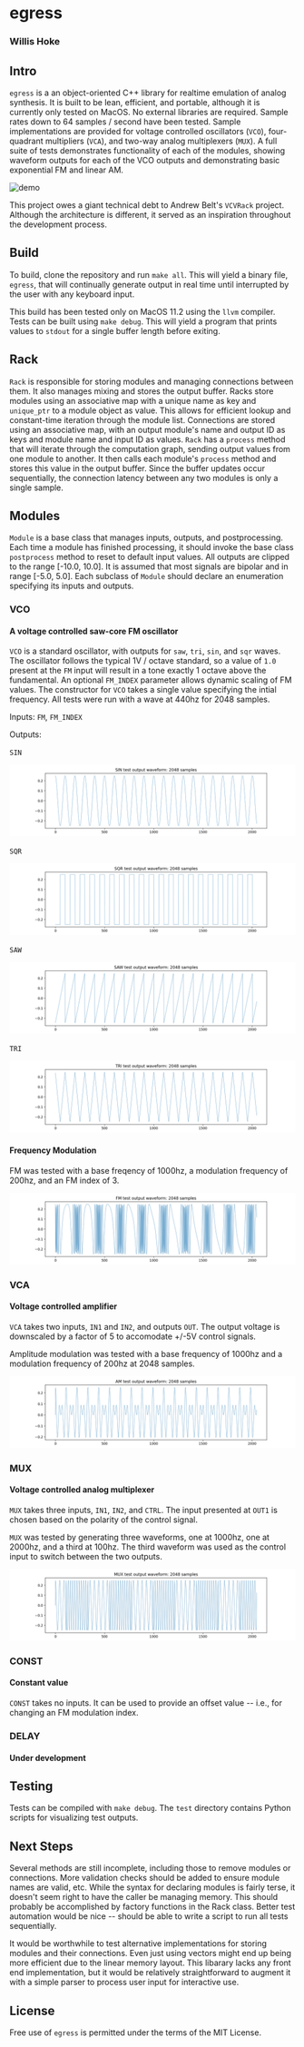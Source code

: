 # egress

### Willis Hoke

## Intro

`egress` is a an object-oriented C++ library for realtime emulation of analog synthesis. It is built to be lean, efficient, and portable, although it is currently only tested on MacOS. No external libraries are required. Sample rates down to 64 samples / second have been tested. Sample implementations are provided for voltage controlled oscillators (`VCO`), four-quadrant multipliers (`VCA`), and two-way analog multiplexers (`MUX`). A full suite of tests demonstrates functionality of each of the modules, showing waveform outputs for each of the VCO outputs and demonstrating basic exponential FM and linear AM.

![demo](./img/testchaos.jpg)


This project owes a giant technical debt to Andrew Belt's `VCVRack` project. Although the architecture is different, it served as an inspiration throughout the development process.

## Build

To build, clone the repository and run `make all`. This will yield a binary file, `egress`, that will continually generate output in real time until interrupted by the user with any keyboard input. 

This build has been tested only on MacOS 11.2 using the `llvm` compiler. Tests can be built using `make debug`. This will yield a program that prints values to `stdout` for a single buffer length before exiting.

## Rack

`Rack` is responsible for storing modules and managing connections between them. It also manages mixing and stores the output buffer. Racks store modules using an associative map with a unique name as key and `unique_ptr` to a module object as value. This allows for efficient lookup and constant-time iteration through the module list. Connections are stored using an associative map, with an output module's name and output ID as keys and module name and input ID as values. `Rack` has a `process` method that will iterate through the computation graph, sending output values from one module to another. It then calls each module's `process` method and stores this value in the output buffer. Since the buffer updates occur sequentially, the connection latency between any two modules is only a single sample. 

## Modules

`Module` is a base class that manages inputs, outputs, and postprocessing. Each time a module has finished processing, it should invoke the base class `postprocess` method to reset to default input values. All outputs are clipped to the range [-10.0, 10.0]. It is assumed that most signals are bipolar and in range [-5.0, 5.0]. Each subclass of `Module` should declare an enumeration specifying its inputs and outputs.

### VCO
#### A voltage controlled saw-core FM oscillator

`VCO` is a standard oscillator, with outputs for `saw`, `tri`, `sin`, and `sqr` waves. The oscillator follows the typical 1V / octave standard, so a value of `1.0` present at the `FM` input will result in a tone exactly 1 octave above the fundamental. An optional `FM_INDEX` parameter allows dynamic scaling of FM values. The constructor for `VCO` takes a single value specifying the intial frequency. All tests were run with a wave at 440hz for 2048 samples.

Inputs: `FM`, `FM_INDEX`

Outputs: 

`SIN`

![sine](./img/testsin.png)

`SQR`

![square](./img/testsqr.png)

`SAW`

![sawtooth](./img/testsaw.png)

`TRI`

![triangle](./img/testtri.png)

#### Frequency Modulation

FM was tested with a base freqency of 1000hz, a modulation frequency of 200hz, and an FM index of 3.

![fm](./img/testfm.png)


### VCA
#### Voltage controlled amplifier

`VCA` takes two inputs, `IN1` and `IN2`, and outputs `OUT`. The output voltage is downscaled by a factor of 5 to accomodate +/-5V control signals.

Amplitude modulation was tested with a base frequency of 1000hz and a modulation frequency of 200hz at 2048 samples.

![vca](./img/testam.png)


### MUX
#### Voltage controlled analog multiplexer

`MUX` takes three inputs, `IN1`, `IN2`, and `CTRL`. The input presented at `OUT1` is chosen based on the polarity of the control signal.

`MUX` was tested by generating three waveforms, one at 1000hz, one at 2000hz, and a third at 100hz. The third waveform was used as the control input to switch between the two outputs.

![MUX](./img/testmux.png)


### CONST
#### Constant value

`CONST` takes no inputs. It can be used to provide an offset value -- i.e., for changing an FM modulation index.


### DELAY
#### Under development

## Testing

Tests can be compiled with `make debug`. The `test` directory contains Python scripts for visualizing test outputs.

## Next Steps

Several methods are still incomplete, including those to remove modules or connections. More validation checks should be added to ensure module names are valid, etc. While the syntax for declaring modules is fairly terse, it doesn't seem right to have the caller be managing memory. This should probably be accomplished by factory functions in the Rack class. Better test automation would be nice -- should be able to write a script to run all tests sequentially.
 
It would be worthwhile to test alternative implementations for storing modules and their connections. Even just using vectors might end up being more efficient due to the linear memory layout. This libarary lacks any front end implementation, but it would be relatively straightforward to augment it with a simple parser to process user input for interactive use.

## License

Free use of `egress` is permitted under the terms of the MIT License.